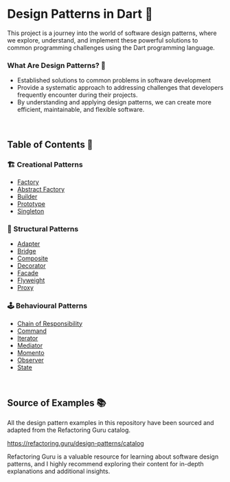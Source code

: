 # Design Patterns in Dart 🚀

 This project is a journey into the world of software design patterns, where we explore, understand, and implement these powerful solutions to common programming challenges using the Dart programming language.


### What Are Design Patterns? 🧩
- Established solutions to common problems in software development
- Provide a systematic approach to addressing challenges that developers frequently encounter during their projects. 
- By understanding and applying design patterns, we can create more efficient, maintainable, and flexible software.

<br>

## Table of Contents 📜

### 🏗️ Creational Patterns

- [Factory](/creational/factory)
- [Abstract Factory](/creational/abstract_factory)
- [Builder](/creational/builder)
- [Prototype](/creational/prototype)
- [Singleton](/creational/singleton)

### 🧱 Structural Patterns

- [Adapter](/structural/adapter)
- [Bridge](structural/bridge)
- [Composite](/structural/composite)
- [Decorator](/structural/decorator)
- [Facade](/structural/facade)
- [Flyweight](/structural/flyweight)
- [Proxy](/structural/proxy)

### 🕹️ Behavioural Patterns

- [Chain of Responsibility](/behavioural/chain_of_responsibility)
- [Command](/behavioural/command)
- [Iterator](/behavioural/iterator)
- [Mediator](/behavioural/mediator)
- [Momento](/behavioural/memento)
- [Observer](/behavioural/observer)
- [State](/behavioural/state)


<br>


## Source of Examples 📚
All the design pattern examples in this repository have been sourced and adapted from the Refactoring Guru catalog. 

https://refactoring.guru/design-patterns/catalog

Refactoring Guru is a valuable resource for learning about software design patterns, and I highly recommend exploring their content for in-depth explanations and additional insights.
